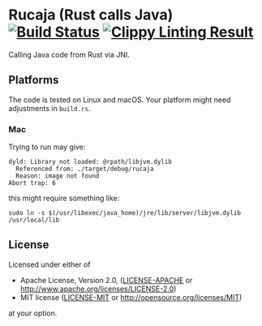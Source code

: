# Rucaja (Rust calls Java) [![Build Status](https://travis-ci.org/kud1ing/rucaja.svg?branch=master)](https://travis-ci.org/kud1ing/rucaja) [![Clippy Linting Result](https://clippy.bashy.io/github/kud1ing/rucaja/master/badge.svg)](https://clippy.bashy.io/github/kud1ing/rucaja/master/log)

Calling Java code from Rust via JNI.


## Platforms

The code is tested on Linux and macOS.
Your platform might need adjustments in `build.rs`.

### Mac

Trying to run may give:

    dyld: Library not loaded: @rpath/libjvm.dylib
      Referenced from: ./target/debug/rucaja
      Reason: image not found
    Abort trap: 6

this might require something like:

    sudo ln -s $(/usr/libexec/java_home)/jre/lib/server/libjvm.dylib /usr/local/lib


## License

Licensed under either of

 * Apache License, Version 2.0, ([LICENSE-APACHE](LICENSE-APACHE) or http://www.apache.org/licenses/LICENSE-2.0)
 * MIT license ([LICENSE-MIT](LICENSE-MIT) or http://opensource.org/licenses/MIT)

at your option.